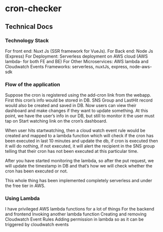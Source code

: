 # cron-checker
## Technical Docs
### Technology Stack

For front end: Nuxt Js (SSR framework for VueJs).
For Back end: Node Js (Express)
For Deployment: Serverless deployment on AWS cloud (AWS lambda- for both FE and BE)
For Other Microservices: AWS lambda and Cloudwatch Events
Frameworks: serverless, nuxtJs, express, node-aws-sdk

### Flow of the application

Suppose the cron is registered using the add-cron link from the webapp.
First this cron’s info would be stored in DB.
SNS Group and LastHit record would also be created and saved in DB.
Now users can view their dashboard and make changes if they want to update something. At this point, we have the user’s info in our DB, but still to monitor it the user must tap on Start watching link on the cron’s dashboard.

When user hits startwatching, then a cloud watch event rule would be created and mapped to a lambda function which will check if the cron has been executed in last 10 minutes and update the db, if cron is executed then it will do nothing, if not executed, it will alert the recipient in the SNS group telling that their cron has not been executed at this particular time.

After you have started monitoring the lambda, so after the put request, we will update the timestamp in DB and that’s how we will check whether the cron has been executed or not.

This whole thing has been implemented completely serverless and under the free tier in AWS.

### Using Lambda

I have privileged AWS lambda functions for a lot of things
For the backend and frontend
Invoking another lambda function
Creating and removing Cloudwatch Event Rules
Adding permission in lambda so as it can be triggered by cloudwatch events